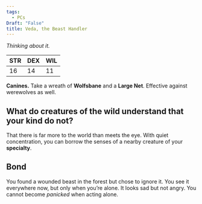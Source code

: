 ```yaml
---
tags:
  - PCs
Draft: "False"
title: Veda, the Beast Handler
---
```


*Thinking about it.*

| STR | DEX | WIL |
| --- | --- | --- |
| 16  | 14  | 11  |

**Canines.** Take a wreath of **Wolfsbane** and a **Large Net**. Effective against werewolves as well.
## What do creatures of the wild understand that your kind do not?
That there is far more to the world than meets the eye. With quiet concentration, you can borrow the senses of a nearby creature of your **specialty**.
## Bond
You found a wounded beast in the forest but chose to ignore it. You see it everywhere now, but only when you’re alone. It looks sad but not angry. You cannot become _panicked_ when acting alone.